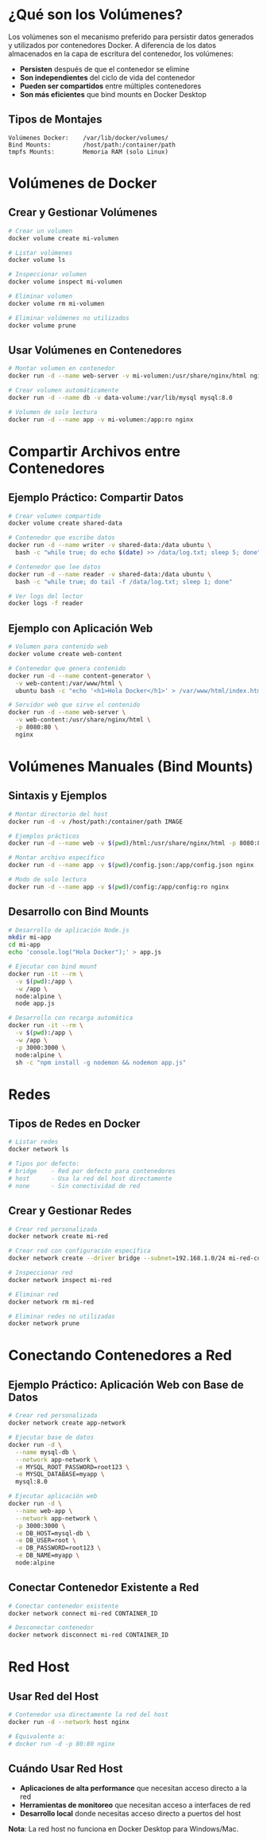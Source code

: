 # ¿Qué son los Volúmenes?

Los volúmenes son el mecanismo preferido para persistir datos generados y utilizados por contenedores Docker. A diferencia de los datos almacenados en la capa de escritura del contenedor, los volúmenes:

- **Persisten** después de que el contenedor se elimine
- **Son independientes** del ciclo de vida del contenedor
- **Pueden ser compartidos** entre múltiples contenedores
- **Son más eficientes** que bind mounts en Docker Desktop

## Tipos de Montajes

```
Volúmenes Docker:    /var/lib/docker/volumes/
Bind Mounts:         /host/path:/container/path
tmpfs Mounts:        Memoria RAM (solo Linux)
```


# Volúmenes de Docker

## Crear y Gestionar Volúmenes

```bash
# Crear un volumen
docker volume create mi-volumen

# Listar volúmenes
docker volume ls

# Inspeccionar volumen
docker volume inspect mi-volumen

# Eliminar volumen
docker volume rm mi-volumen

# Eliminar volúmenes no utilizados
docker volume prune
```

## Usar Volúmenes en Contenedores

```bash
# Montar volumen en contenedor
docker run -d --name web-server -v mi-volumen:/usr/share/nginx/html nginx

# Crear volumen automáticamente
docker run -d --name db -v data-volume:/var/lib/mysql mysql:8.0

# Volumen de solo lectura
docker run -d --name app -v mi-volumen:/app:ro nginx
```


# Compartir Archivos entre Contenedores

## Ejemplo Práctico: Compartir Datos

```bash
# Crear volumen compartido
docker volume create shared-data

# Contenedor que escribe datos
docker run -d --name writer -v shared-data:/data ubuntu \
  bash -c "while true; do echo $(date) >> /data/log.txt; sleep 5; done"

# Contenedor que lee datos
docker run -d --name reader -v shared-data:/data ubuntu \
  bash -c "while true; do tail -f /data/log.txt; sleep 1; done"

# Ver logs del lector
docker logs -f reader
```

## Ejemplo con Aplicación Web

```bash
# Volumen para contenido web
docker volume create web-content

# Contenedor que genera contenido
docker run -d --name content-generator \
  -v web-content:/var/www/html \
  ubuntu bash -c "echo '<h1>Hola Docker</h1>' > /var/www/html/index.html"

# Servidor web que sirve el contenido
docker run -d --name web-server \
  -v web-content:/usr/share/nginx/html \
  -p 8080:80 \
  nginx
```


# Volúmenes Manuales (Bind Mounts)

## Sintaxis y Ejemplos

```bash
# Montar directorio del host
docker run -d -v /host/path:/container/path IMAGE

# Ejemplos prácticos
docker run -d --name web -v $(pwd)/html:/usr/share/nginx/html -p 8080:80 nginx

# Montar archivo específico
docker run -d --name app -v $(pwd)/config.json:/app/config.json nginx

# Modo de solo lectura
docker run -d --name app -v $(pwd)/config:/app/config:ro nginx
```

## Desarrollo con Bind Mounts

```bash
# Desarrollo de aplicación Node.js
mkdir mi-app
cd mi-app
echo 'console.log("Hola Docker");' > app.js

# Ejecutar con bind mount
docker run -it --rm \
  -v $(pwd):/app \
  -w /app \
  node:alpine \
  node app.js

# Desarrollo con recarga automática
docker run -it --rm \
  -v $(pwd):/app \
  -w /app \
  -p 3000:3000 \
  node:alpine \
  sh -c "npm install -g nodemon && nodemon app.js"
```


# Redes

## Tipos de Redes en Docker

```bash
# Listar redes
docker network ls

# Tipos por defecto:
# bridge    - Red por defecto para contenedores
# host      - Usa la red del host directamente
# none      - Sin conectividad de red
```

## Crear y Gestionar Redes

```bash
# Crear red personalizada
docker network create mi-red

# Crear red con configuración específica
docker network create --driver bridge --subnet=192.168.1.0/24 mi-red-custom

# Inspeccionar red
docker network inspect mi-red

# Eliminar red
docker network rm mi-red

# Eliminar redes no utilizadas
docker network prune
```


# Conectando Contenedores a Red

## Ejemplo Práctico: Aplicación Web con Base de Datos

```bash
# Crear red personalizada
docker network create app-network

# Ejecutar base de datos
docker run -d \
  --name mysql-db \
  --network app-network \
  -e MYSQL_ROOT_PASSWORD=root123 \
  -e MYSQL_DATABASE=myapp \
  mysql:8.0

# Ejecutar aplicación web
docker run -d \
  --name web-app \
  --network app-network \
  -p 3000:3000 \
  -e DB_HOST=mysql-db \
  -e DB_USER=root \
  -e DB_PASSWORD=root123 \
  -e DB_NAME=myapp \
  node:alpine
```

## Conectar Contenedor Existente a Red

```bash
# Conectar contenedor existente
docker network connect mi-red CONTAINER_ID

# Desconectar contenedor
docker network disconnect mi-red CONTAINER_ID
```


# Red Host

## Usar Red del Host

```bash
# Contenedor usa directamente la red del host
docker run -d --network host nginx

# Equivalente a:
# docker run -d -p 80:80 nginx
```

## Cuándo Usar Red Host

- **Aplicaciones de alta performance** que necesitan acceso directo a la red
- **Herramientas de monitoreo** que necesitan acceso a interfaces de red
- **Desarrollo local** donde necesitas acceso directo a puertos del host

**Nota**: La red host no funciona en Docker Desktop para Windows/Mac.